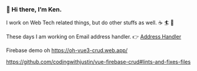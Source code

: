 ### 👋 Hi there, I’m Ken.

I work on Web Tech related things, but do other stuffs as well. ☕️ 🏄 🌱

These days I am working on Email address handler.  👉  [Address Handler](https://github.com/Kentaro-Furukawa/Address-Handler)


Firebase demo
oh
https://oh-vue3-crud.web.app/

https://github.com/codingwithjustin/vue-firebase-crud#lints-and-fixes-files
